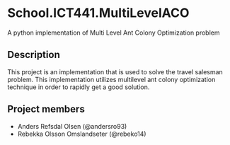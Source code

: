 # School.ICT441.MultiLevelACO
A python implementation of Multi Level Ant Colony Optimization problem

## Description
This project is an implementation that is used to solve the travel salesman problem. This implementation utilizes multilevel ant colony optimization technique in order to rapidly get a good solution.

## Project members
* Anders Refsdal Olsen (@andersro93)
* Rebekka Olsson Omslandseter (@rebeko14)
